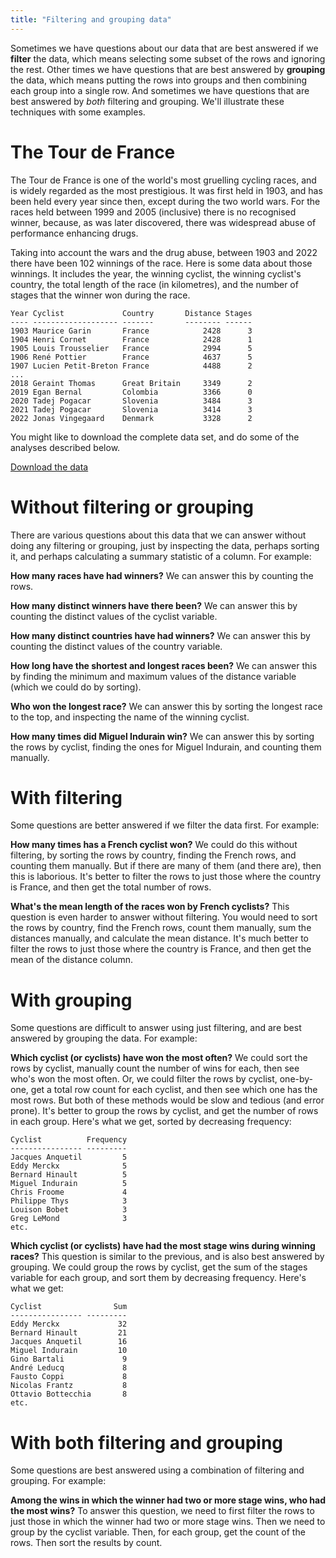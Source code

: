 ```yaml
---
title: "Filtering and grouping data"
---
```


Sometimes we have questions about our data that are best answered if we **filter** the data, which means selecting some subset of the rows and ignoring the rest. Other times we have questions that are best answered by **grouping** the data, which means putting the rows into groups and then combining each group into a single row. And sometimes we have questions that are best answered by *both* filtering and grouping. We'll illustrate these techniques with some examples.

# The Tour de France

The Tour de France is one of the world's most gruelling cycling races, and is widely regarded as the most prestigious. It was first held in 1903, and has been held every year since then, except during the two world wars. For the races held between 1999 and 2005 (inclusive) there is no recognised winner, because, as was later discovered, there was widespread abuse of performance enhancing drugs.

Taking into account the wars and the drug abuse, between 1903 and 2022 there have been 102 winnings of the race. Here is some data about those winnings. It includes the year, the winning cyclist, the winning cyclist's country, the total length of the race (in kilometres), and the number of stages that the winner won during the race. 

```
Year Cyclist             Country       Distance Stages
---- ------------------- -------       -------- ------
1903 Maurice Garin       France	           2428      3
1904 Henri Cornet        France	           2428      1
1905 Louis Trousselier   France	           2994      5
1906 René Pottier        France            4637      5
1907 Lucien Petit-Breton France	           4488      2
...
2018 Geraint Thomas      Great Britain     3349      2
2019 Egan Bernal         Colombia          3366      0
2020 Tadej Pogacar       Slovenia          3484      3
2021 Tadej Pogacar       Slovenia          3414      3
2022 Jonas Vingegaard    Denmark           3328      2
```

You might like to download the complete data set, and do some of the analyses described below.

[Download the data](https://itsy.tech/sites/77bdba6c2fc341a7f2b60a94576b8a63.file.csv)

# Without filtering or grouping

There are various questions about this data that we can answer without doing any filtering or grouping, just by inspecting the data, perhaps sorting it, and perhaps calculating a summary statistic of a column. For example:

**How many races have had winners?** We can answer this by counting the rows.

**How many distinct winners have there been?** We can answer this by counting the distinct values of the cyclist variable.

**How many distinct countries have had winners?** We can answer this by counting the distinct values of the country variable.

**How long have the shortest and longest races been?** We can answer this by finding the minimum and maximum values of the distance variable (which we could do by sorting).

**Who won the longest race?** We can answer this by sorting the longest race to the top, and inspecting the name of the winning cyclist.

**How many times did Miguel Indurain win?** We can answer this by sorting the rows by cyclist, finding the ones for Miguel Indurain, and counting them manually.

# With filtering

Some questions are better answered if we filter the data first. For example:

**How many times has a French cyclist won?** We could do this without filtering, by sorting the rows by country, finding the French rows, and counting them manually. But if there are many of them (and there are), then this is laborious. It's better to filter the rows to just those where the country is France, and then get the total number of rows.

**What's the mean length of the races won by French cyclists?** This question is even harder to answer without filtering. You would need to sort the rows by country, find the French rows, count them manually, sum the distances manually, and calculate the mean distance. It's much better to filter the rows to just those where the country is France, and then get the mean of the distance column.

# With grouping

Some questions are difficult to answer using just filtering, and are best answered by grouping the data. For example:

**Which cyclist (or cyclists) have won the most often?** We could sort the rows by cyclist, manually count the number of wins for each, then see who's won the most often. Or, we could filter the rows by cyclist, one-by-one, get a total row count for each cyclist, and then see which one has the most rows. But both of these methods would be slow and tedious (and error prone). It's better to group the rows by cyclist, and get the number of rows in each group. Here's what we get, sorted by decreasing frequency:

```
Cyclist          Frequency
---------------- ---------
Jacques Anquetil         5
Eddy Merckx              5
Bernard Hinault          5
Miguel Indurain          5
Chris Froome             4
Philippe Thys            3
Louison Bobet            3
Greg LeMond              3
etc.
```

**Which cyclist (or cyclists) have had the most stage wins during winning races?** This question is similar to the previous, and is also best answered by grouping. We could group the rows by cyclist, get the sum of the stages variable for each group, and sort them by decreasing frequency. Here's what we get:

```
Cyclist                Sum
---------------- ---------
Eddy Merckx             32
Bernard Hinault         21
Jacques Anquetil        16
Miguel Indurain         10
Gino Bartali             9
André Leducq             8
Fausto Coppi             8
Nicolas Frantz           8
Ottavio Bottecchia       8
etc.
```

# With both filtering and grouping

Some questions are best answered using a combination of filtering and grouping. For example:

**Among the wins in which the winner had two or more stage wins, who had the most wins?** To answer this question, we need to first filter the rows to just those in which the winner had two or more stage wins. Then we need to group by the cyclist variable. Then, for each group, get the count of the rows. Then sort the results by count.